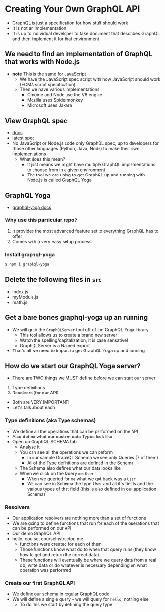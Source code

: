# Creating Your Own GraphQL API
* GraphQL is just a specification for how stuff should work
* It is not an implementation
* It is up to individual developer to take document that describes GraphQL and then implement it for that environment

## We need to find an implementation of GraphQL that works with Node.js
* **note** This is the same for JavaScript
    - We have the JavaScript spec script with how JavaScript should work (ECMA script specification)
    - Then we have various implementations
        + Chrome and Node use the V8 engine
        + Mozilla uses Spidermonkey
        + Microsoft uses Jakara

## View GraphQL spec
* [docs](https://graphql.github.io/graphql-spec/)
* [latest spec](https://graphql.github.io/graphql-spec/June2018/)
* No JavaScript or Node.js code only GraphQL spec, up to developers for those other languages (Python, Java, Node) to make their own implementations
    - What does this mean?
        + It just means we might have multiple GraphQL implementations to choose from in a given environment
        + The tool we are using to get GraphQL up and running with Node.js is called GraphQL Yoga

## GraphQL Yoga
* [graphql-yoga docs](https://github.com/prisma/graphql-yoga)

### Why use this particular repo?
1. It provides the most advanced feature set to everything GraphQL has to offer
2. Comes with a very easy setup process

### Install graphql-yoga
`$ npm i graphql-yoga`

## Delete the following files in `src`
* index.js
* myModule.js
* math.js

## Get a bare bones graphql-yoga up an running
* We will grab the `GraphQLServer` tool off of the GraphQL Yoga library
    - This tool allows us to create a brand new server
    - Watch the spelling/capitalization, it is case sensative!
    - GraphQLServer is a Named export
* That's all we need to import to get GraphQL Yoga up and running

## How do we start our GraphQL Yoga server?
* There are TWO things we MUST define before we can start our server

1. Type definitions
2. Resolvers (for our API)

* Both are VERY IMPORTANT!
* Let's talk about each

### Type definitions (aka Type schemas)
* We define all the operations that can be performed on the API
* Also define what our custom data Types look like
* Open up GraphQL SCHEMA tab
    - Analyze it
    - You can see all the operations we can peform
        + In our sample GraphQL Schema we see only Queries (7 of them)
        + All of the Type definitions are defined in the Schema
    - The Schema also defines what our data looks like
    - When we click on the Query `me:User!` 
        + When we queried for `me` what we got back was a `User`
        + We can see in Schema the type User and all it's fields and the various types of that field (this is also defined in our application Schema)

### Resolvers
* Our application resolvers are nothing more than a set of functions
* We are going to define functions that run for each of the operations that can be performed on our API
* Our demo GraphQL API
*   hello, course, courseInstructor, me
    - functions were created for each of them
    - Those functions know what do to when that query runs (they know how to get and return the correct data)
    - These functions will eventually be where we query data from a real db, write data or do whatever is necessary depending on what operation was performed

### Create our first GraphQL API
* We define our schema in regular GraphQL code
* We will define a single query - we will query for `hello`, nothing else
    - To do this we start by defining the query type

